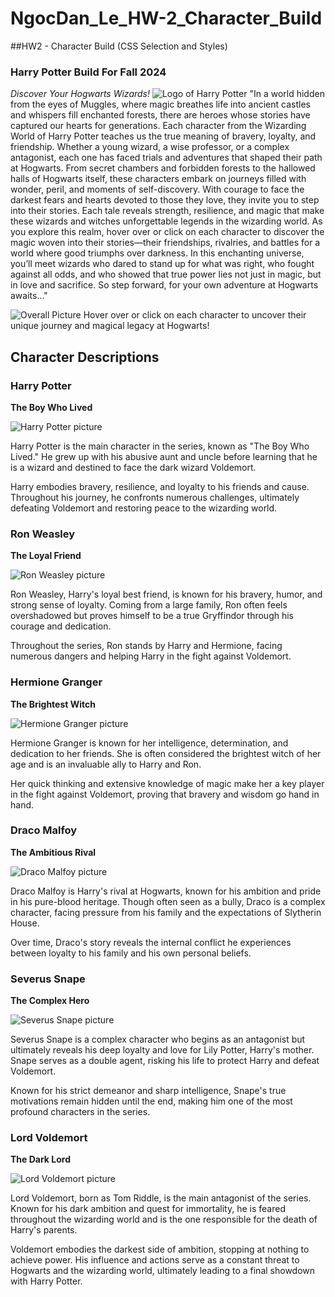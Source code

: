 # NgocDan_Le_HW-2_Character_Build

##HW2 - Character Build (CSS Selection and Styles)

### Harry Potter Build For Fall 2024

_Discover Your Hogwarts Wizards!_
![Logo of Harry Potter](images/logo.png)
"In a world hidden from the eyes of Muggles, where magic breathes
life into ancient castles and whispers fill enchanted forests, there
are heroes whose stories have captured our hearts for generations.
Each character from the Wizarding World of Harry Potter teaches us
the true meaning of bravery, loyalty, and friendship. Whether a
young wizard, a wise professor, or a complex antagonist, each one
has faced trials and adventures that shaped their path at Hogwarts.
From secret chambers and forbidden forests to the hallowed halls of
Hogwarts itself, these characters embark on journeys filled with
wonder, peril, and moments of self-discovery. With courage to face
the darkest fears and hearts devoted to those they love, they invite
you to step into their stories. Each tale reveals strength,
resilience, and magic that make these wizards and witches
unforgettable legends in the wizarding world. As you explore this
realm, hover over or click on each character to discover the magic
woven into their stories—their friendships, rivalries, and battles
for a world where good triumphs over darkness. In this enchanting
universe, you’ll meet wizards who dared to stand up for what was
right, who fought against all odds, and who showed that true power
lies not just in magic, but in love and sacrifice. So step forward,
for your own adventure at Hogwarts awaits..."

![Overall Picture](images/HarryPotterSprites.png)
Hover over or click on each character to uncover their unique
journey and magical legacy at Hogwarts!

## Character Descriptions

### Harry Potter

**The Boy Who Lived**

![Harry Potter picture](images/Harry.png)

Harry Potter is the main character in the series, known as "The Boy Who Lived." He grew up with his abusive aunt and uncle before learning that he is a wizard and destined to face the dark wizard Voldemort.

Harry embodies bravery, resilience, and loyalty to his friends and cause. Throughout his journey, he confronts numerous challenges,
ultimately defeating Voldemort and restoring peace to the wizarding world.

### Ron Weasley

**The Loyal Friend**

![Ron Weasley picture](images/Ron.png)

Ron Weasley, Harry's loyal best friend, is known for his bravery, humor, and strong sense of loyalty. Coming from a large family, Ron often feels overshadowed but proves himself to be a true Gryffindor through his courage and dedication.

Throughout the series, Ron stands by Harry and Hermione, facing numerous dangers and helping Harry in the fight against Voldemort.

### Hermione Granger

**The Brightest Witch**

![Hermione Granger picture](images/Hermione.png)

Hermione Granger is known for her intelligence, determination, and dedication to her friends. She is often considered the brightest witch of her age and is an invaluable ally to Harry and Ron.

Her quick thinking and extensive knowledge of magic make her a key player in the fight against Voldemort, proving that bravery and wisdom
go hand in hand.

### Draco Malfoy

**The Ambitious Rival**

![Draco Malfoy picture](images/Draco.png)

Draco Malfoy is Harry's rival at Hogwarts, known for his ambition and pride in his pure-blood heritage. Though often seen as a bully, Draco is a complex character, facing pressure from his family and the expectations of Slytherin House.

Over time, Draco's story reveals the internal conflict he experiences between loyalty to his family and his own personal beliefs.

### Severus Snape

**The Complex Hero**

![Severus Snape picture](images/Snape.png)

Severus Snape is a complex character who begins as an antagonist but ultimately reveals his deep loyalty and love for Lily Potter, Harry's
mother. Snape serves as a double agent, risking his life to protect Harry and defeat Voldemort.

Known for his strict demeanor and sharp intelligence, Snape's true motivations remain hidden until the end, making him one of the most profound characters in the series.

### Lord Voldemort

**The Dark Lord**

![Lord Voldemort picture](images/Voldemort.png)

Lord Voldemort, born as Tom Riddle, is the main antagonist of the series. Known for his dark ambition and quest for immortality, he is feared throughout the wizarding world and is the one responsible for the death of Harry's parents.

Voldemort embodies the darkest side of ambition, stopping at nothing to achieve power. His influence and actions serve as a constant threat to Hogwarts and the wizarding world, ultimately leading to a final showdown with Harry Potter.
